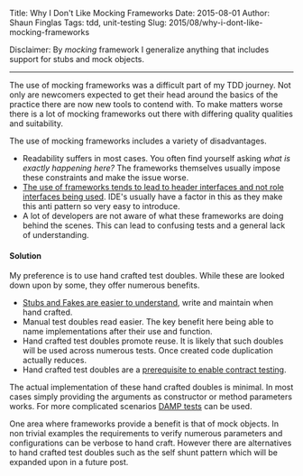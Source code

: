 Title: Why I Don't Like Mocking Frameworks
Date: 2015-08-01
Author: Shaun Finglas
Tags: tdd, unit-testing
Slug: 2015/08/why-i-dont-like-mocking-frameworks

Disclaimer: By *mocking* framework I generalize anything that includes
support for stubs and mock objects.

------------------------------------------------------------------------

The use of mocking frameworks was a difficult part of my TDD journey.
Not only are newcomers expected to get their head around the basics of
the practice there are now new tools to contend with. To make matters
worse there is a lot of mocking frameworks out there with differing
quality qualities and suitability.

The use of mocking frameworks includes a variety of disadvantages.

-   Readability suffers in most cases. You often find yourself asking
    *what is exactly happening here?* The frameworks themselves usually
    impose these constraints and make the issue worse.
-   [The use of frameworks tends to lead to header interfaces and not
    role interfaces being
    used](http://blog.ploeh.dk/2010/12/02/Interfacesarenotabstractions/).
    IDE's usually have a factor in this as they make this anti pattern
    so very easy to introduce.
-   A lot of developers are not aware of what these frameworks are doing
    behind the scenes. This can lead to confusing tests and a general
    lack of understanding.

#### Solution

My preference is to use hand crafted test doubles. While these are
looked down upon by some, they offer numerous benefits.

-   [Stubs and Fakes are easier to
    understand](http://stackoverflow.com/a/6674671), write and maintain
    when hand crafted.
-   Manual test doubles read easier. The key benefit here being able to
    name implementations after their use and function.
-   Hand crafted test doubles promote reuse. It is likely that such
    doubles will be used across numerous tests. Once created code
    duplication actually reduces.
-   Hand crafted test doubles are a [prerequisite to enable contract
    testing](https://blog.shaunfinglas.co.uk/2015/07/the-benefits-of-contract-testing.html).

The actual implementation of these hand crafted doubles is minimal. In
most cases simply providing the arguments as constructor or method
parameters works. For more complicated scenarios [DAMP
tests](https://blog.shaunfinglas.co.uk/2015/04/dry-vs-damp-in-tests.html)
can be used.

One area where frameworks provide a benefit is that of mock objects. In
non trivial examples the requirements to verify numerous parameters and
configurations can be verbose to hand craft. However there are
alternatives to hand crafted test doubles such as the self shunt pattern
which will be expanded upon in a future post.